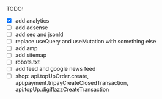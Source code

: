 TODO:

- [x] add analytics
- [ ] add adsense
- [ ] add seo and jsonld
- [ ] replace useQuery and useMutation with something else
- [ ] add amp
- [ ] add sitemap
- [ ] robots.txt
- [ ] add feed and google news feed
- [ ] shop: api.topUpOrder.create, api.payment.tripayCreateClosedTransaction,
      api.topUp.digiflazzCreateTransaction
